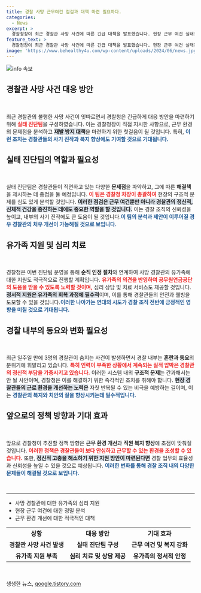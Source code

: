 ```yaml
---
title: 경찰 사망 근무여건 점검과 대책 마련 필요하다.
categories:
  - News
excerpt: >
  경찰청장이 최근 경찰관 사망 사건에 따른 긴급 대책을 발표했습니다. 현장 근무 여건 실태진단팀을 구성해 문제를 분석하고, 유가족을 위한 심리 치료 지원도 약속했습니다. 경찰 내부의 구조적 문제와 근무 여건 개선이 시급히 필요하다는 목소리가 커지고 있습니다.
feature_text: >
  경찰청장이 최근 경찰관 사망 사건에 따른 긴급 대책을 발표했습니다. 현장 근무 여건 실태진단팀을 구성해 문제를 분석하고, 유가족을 위한 심리 치료 지원도 약속했습니다. 경찰 내부의 구조적 문제와 근무 여건 개선이 시급히 필요하다는 목소리가 커지고 있습니다.
image: 'https://www.behealthy4u.com/wp-content/uploads/2024/06/news.jpg'
---
```


<p><img src="https://www.behealthy4u.com/wp-content/uploads/2024/06/news.jpg" alt="info 속보" /></p>

<h2 data-ke-size="size26">경찰관 사망 사건 대응 방안</h2>

<p data-ke-size="size16">&nbsp;</p>

<p>최근 경찰관의 불행한 사망 사건이 잇따르면서 경찰청은 긴급하게 대응 방안을 마련하기 위해 <b><span style="color: #ee2323;">실태 진단팀</span></b>을 구성하였습니다. 이는 경찰청장이 직접 지시한 사항으로, 근무 환경의 문제점을 분석하고 <b><span style="background-color: #21538527;">재발 방지 대책</span></b>을 마련하기 위한 첫걸음이 될 것입니다. 특히, <b><span style="color: #1a5490;">이런 조치는 경찰관들의 사기 진작과 복지 향상에도 기여할 것으로 기대됩니다.</span></b></p>

<h2 data-ke-size="size26">실태 진단팀의 역할과 필요성</h2>

<p data-ke-size="size16">&nbsp;</p>

<p>실태 진단팀은 경찰관들이 직면하고 있는 다양한 <b>문제점</b>을 파악하고, 그에 따른 <b>해결책</b>을 제시하는 데 중점을 둘 예정입니다. <b><span style="color: #ee2323;">이 팀은 경찰청 차장이 총괄하여</span></b> 현장의 구조적 문제를 심도 있게 분석할 것입니다. <b><span style="background-color: #21538527;">이러한 점검은 근무 여건뿐만 아니라 경찰관의 정신적, 신체적 건강을 증진하는 데에도 중요한 역할을 할 것입니다.</span></b> 이는 경찰 조직의 신뢰성을 높이고, 내부의 사기 진작에도 큰 도움이 될 것입니다.<b><span style="color: #1a5490;">이 팀의 분석과 제안이 이루어질 경우 경찰관의 처우 개선이 가능해질 것으로 보입니다.</span></b></p>

<h2 data-ke-size="size26">유가족 지원 및 심리 치료</h2>

<p data-ke-size="size16">&nbsp;</p>

<p>경찰청은 이번 진단팀 운영을 통해 <b>순직 인정 절차</b>와 연계하여 사망 경찰관의 유가족에 대한 지원도 적극적으로 진행할 계획입니다. <b><span style="color: #ee2323;">유가족의 의견을 반영하여 공무원연금공단의 도움을 받을 수 있도록 노력할 것이며,</span></b> 심리 상담 및 치료 서비스도 제공할 것입니다. <b><span style="background-color: #21538527;">정서적 지원은 유가족의 회복 과정에 필수적</span></b>이며, 이를 통해 경찰관들의 안전과 웰빙을 도모할 수 있을 것입니다.<b><span style="color: #1a5490;">이러한 나아가는 연대의 시도가 경찰 조직 전반에 긍정적인 영향을 미칠 것으로 기대됩니다.</span></b></p>

<h2 data-ke-size="size26">경찰 내부의 동요와 변화 필요성</h2>

<p data-ke-size="size16">&nbsp;</p>

<p>최근 일주일 만에 3명의 경찰관이 숨지는 사건이 발생하면서 경찰 내부는 <b>혼란과 동요</b>의 분위기에 휘말리고 있습니다. <b><span style="color: #ee2323;">특히 인력이 부족한 상황에서 계속되는 실적 압박은 경찰관의 정신적 부담을 가중시키고 있습니다.</span></b> 이러한 시스템 내의 <b>구조적 문제</b>는 간과해서는 안 될 사안이며, 경찰청은 이를 해결하기 위한 즉각적인 조치를 취해야 합니다. <b><span style="background-color: #21538527;">현장 경찰관들의 근로 환경을 개선하는 노력은</span></b> 자칫 반복될 수 있는 비극을 예방하는 길이며, 이는 <b><span style="color: #1a5490;">경찰관의 복지와 치안의 질을 향상시키는데 필수적입니다.</span></b></p>

<h2 data-ke-size="size26">앞으로의 정책 방향과 기대 효과</h2>

<p data-ke-size="size16">&nbsp;</p>

<p>앞으로 경찰청이 추진할 정책 방향은 <b>근무 환경 개선</b>과 <b>직원 복지 향상</b>에 초점이 맞춰질 것입니다. <b><span style="color: #ee2323;">이러한 정책은 경찰관들이 보다 안심하고 근무할 수 있는 환경을 조성할 수 있습니다.</span></b> 또한, <b><span style="background-color: #21538527;">정신적 고충을 해소하기 위한 지원 방안이 마련된다면</span></b> 경찰 업무의 효율성과 신뢰성을 높일 수 있을 것으로 예상됩니다. <b><span style="color: #1a5490;">이러한 변화를 통해 경찰 조직 내의 다양한 문제들이 해결될 것으로 보입니다.</span></b></p>

<p data-ke-size="size16">&nbsp;</p>

<hr />

<ul>
  <li>사망 경찰관에 대한 유가족의 심리 지원</li>
  <li>현장 근무 여건에 대한 정밀 분석</li>
  <li>근무 환경 개선에 대한 적극적인 대책</li>
</ul>

<table>
  <tr>
    <td style="text-align: center; height: 17px;"><b>상황</b></td>
    <td style="text-align: center; height: 17px;"><b>대응 방안</b></td>
    <td style="text-align: center; height: 17px;"><b>기대 효과</b></td>
  </tr>
  <tr>
    <td style="text-align: center; height: 17px;"><b>경찰관 사망 사건 발생</b></td>
    <td style="text-align: center; height: 17px;"><b>실태 진단팀 구성</b></td>
    <td style="text-align: center; height: 17px;"><b>근무 여건 및 복지 강화</b></td>
  </tr>
  <tr>
    <td style="text-align: center; height: 17px;"><b>유가족 지원 부족</b></td>
    <td style="text-align: center; height: 17px;"><b>심리 치료 및 상담 제공</b></td>
    <td style="text-align: center; height: 17px;"><b>유가족의 정서적 안정</b></td>
  </tr>
</table>

<p data-ke-size="size16">&nbsp;</p>
생생한 뉴스, <a href="https://qoogle.tistory.com" rel="dofollow">qoogle.tistory.com</a>


